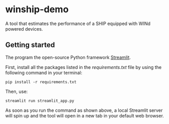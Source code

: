 # winship-demo
A tool that estimates the performance of a SHIP equipped with WINd powered devices.

## Getting started
The program the open-source Python framework [Streamlit](https://docs.streamlit.io/#).

First, install all the packages listed in the *requirements.txt* file by using the following command in your terminal:
```
pip install -r requirements.txt
```

Then, use:
```
streamlit run streamlit_app.py
```

As soon as you run the command as shown above, a local Streamlit server will spin up and the tool will open in a new tab in your default web browser.

